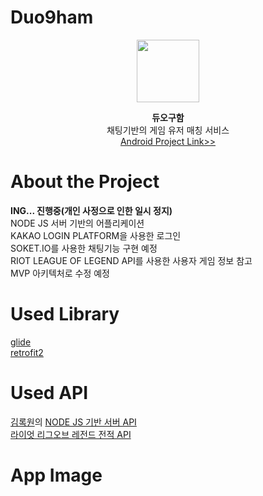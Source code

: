 # Duo9ham
<p align="center">
  <img width="100" height="100" src="https://github.com/kimhyungho/ANDROID-duo9ham/blob/master/duo_logo.png">
</p>
<p align="center">
  <b>듀오구함</b>
  </br>
  채팅기반의 게임 유저 매칭 서비스
  </br>
  <a href="https://github.com/kimhyungho/ANDROID-duo9ham/">Android Project Link>></a>
</p>



# About the Project
<b>ING... 진행중(개인 사정으로 인한 일시 정지)</b></br>
NODE JS 서버 기반의 어플리케이션</br>
KAKAO LOGIN PLATFORM을 사용한 로그인</br>
SOKET.IO를 사용한 채팅기능 구현 예정</br>
RIOT LEAGUE OF LEGEND API를 사용한 사용자 게임 정보 참고</br>
MVP 아키텍처로 수정 예정</br>


# Used Library
<a href="https://github.com/bumptech/glide">glide</a></br>
<a href="https://square.github.io/retrofit/">retrofit2</a>

# Used API
<a href="https://github.com/RokwonK">김록원</a>의
<a href="https://github.com/RokwonK/Duo-server">NODE JS 기반 서버 API</a></br>
<a href="https://developer.riotgames.com/">라이엇 리그오브 레전드 전적 API</a>

# App Image

